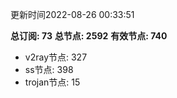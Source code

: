 更新时间2022-08-26 00:33:51

**总订阅: 73**
**总节点: 2592**
**有效节点: 740**
- v2ray节点: 327
- ss节点: 398
- trojan节点: 15
